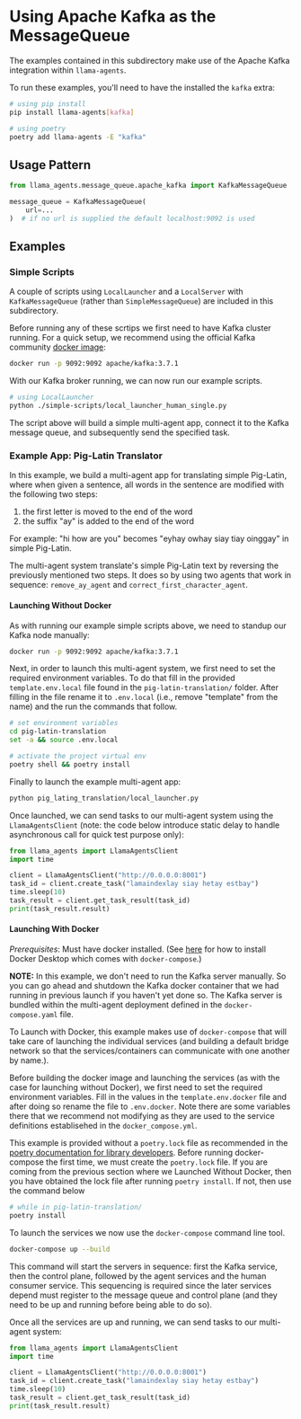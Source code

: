 # Using Apache Kafka as the MessageQueue

The examples contained in this subdirectory make use of the Apache Kafka integration
within `llama-agents`.

To run these examples, you'll need to have the installed the `kafka` extra:

```sh
# using pip install
pip install llama-agents[kafka]

# using poetry
poetry add llama-agents -E "kafka"
```

## Usage Pattern

```python
from llama_agents.message_queue.apache_kafka import KafkaMessageQueue

message_queue = KafkaMessageQueue(
    url=...
)  # if no url is supplied the default localhost:9092 is used
```

## Examples

### Simple Scripts

A couple of scripts using `LocalLauncher` and a `LocalServer` with
`KafkaMessageQueue` (rather than `SimpleMessageQueue`) are included in this
subdirectory.

Before running any of these scrtips we first need to have Kafka cluster running.
For a quick setup, we recommend using the official Kafka community [docker image](https://hub.docker.com/r/apache/kafka):

```sh
docker run -p 9092:9092 apache/kafka:3.7.1
```

With our Kafka broker running, we can now run our example scripts.

```sh
# using LocalLauncher
python ./simple-scripts/local_launcher_human_single.py
```

The script above will build a simple multi-agent app, connect it to the Kafka
message queue, and subsequently send the specified task.

### Example App: Pig-Latin Translator

In this example, we build a multi-agent app for translating simple Pig-Latin,
where when given a sentence, all words in the sentence are modified with the
following two steps:

1. the first letter is moved to the end of the word
2. the suffix "ay" is added to the end of the word

For example: "hi how are you" becomes "eyhay owhay siay tiay oinggay" in simple
Pig-Latin.

The multi-agent system translate's simple Pig-Latin text by reversing the
previously mentioned two steps. It does so by using two agents that work in
sequence: `remove_ay_agent` and `correct_first_character_agent`.

#### Launching Without Docker

As with running our example simple scripts above, we need to standup our
Kafka node manually:

```sh
docker run -p 9092:9092 apache/kafka:3.7.1
```

Next, in order to launch this multi-agent system, we first need to set the
required environment variables. To do that fill in the provided
`template.env.local` file found in the `pig-latin-translation/` folder. After filling
in the file rename it to `.env.local` (i.e., remove "template" from the name)
and the run the commands that follow.

```sh
# set environment variables
cd pig-latin-translation
set -a && source .env.local

# activate the project virtual env
poetry shell && poetry install
```

Finally to launch the example multi-agent app:

```sh
python pig_lating_translation/local_launcher.py
```

Once launched, we can send tasks to our multi-agent system using the
`LlamaAgentsClient` (note: the code below introduce static delay to handle
asynchronous call for quick test purpose only):

```python
from llama_agents import LlamaAgentsClient
import time

client = LlamaAgentsClient("http://0.0.0.0:8001")
task_id = client.create_task("lamaindexlay siay hetay estbay")
time.sleep(10)
task_result = client.get_task_result(task_id)
print(task_result.result)
```

#### Launching With Docker

_Prerequisites_: Must have docker installed. (See
[here](https://docs.docker.com/get-docker/) for how to install Docker Desktop
which comes with `docker-compose`.)

**NOTE:** In this example, we don't need to run the Kafka server manually. So you
can go ahead and shutdown the Kafka docker container that we had running in
previous launch if you haven't yet done so. The Kafka server is bundled within
the multi-agent deployment defined in the `docker-compose.yaml` file.

To Launch with Docker, this example makes use of `docker-compose` that will take
care of launching the individual services (and building a default bridge network
so that the services/containers can communicate with one another by name.).

Before building the docker image and launching the services (as with the case
for launching without Docker), we first need to set the required environment
variables. Fill in the values in the `template.env.docker` file and after doing so rename
the file to `.env.docker`. Note there are some variables there that we recommend
not modifying as they are used to the service definitions establisehed in the
`docker_compose.yml`.

This example is provided without a `poetry.lock` file as recommended in the
[poetry documentation for library developers](https://python-poetry.org/docs/basic-usage/#as-a-library-developer).
Before running docker-compose the first time, we must create the `poetry.lock`
file. If you are coming from the previous section where we Launched Without
Docker, then you have obtained the lock file after running `poetry install`.
If not, then use the command below

```sh
# while in pig-latin-translation/
poetry install
```

To launch the services we now use the `docker-compose` command line tool.

```sh
docker-compose up --build
```

This command will start the servers in sequence: first the Kafka service,
then the control plane, followed by the agent services and the human consumer
service. This sequencing is required since the later services depend must register
to the message queue and control plane (and they need to be up and running before
being able to do so).

Once all the services are up and running, we can send tasks to our multi-agent
system:

```python
from llama_agents import LlamaAgentsClient
import time

client = LlamaAgentsClient("http://0.0.0.0:8001")
task_id = client.create_task("lamaindexlay siay hetay estbay")
time.sleep(10)
task_result = client.get_task_result(task_id)
print(task_result.result)
```
